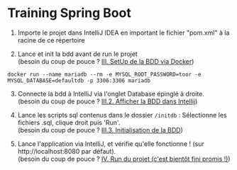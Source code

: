 # Training Spring Boot

1. Importe le projet dans IntelliJ IDEA en important le fichier "pom.xml" à la racine de ce répertoire


2. Lance et init la bdd avant de run le projet<br>
   (besoin du coup de pouce ?  [III. SetUp de la BDD via Docker](https://github.com/resourcepool/training-spring-boot/tree/readme-setup#iii-setup-de-la-bdd-via-docker))

```
docker run --name mariadb --rm -e MYSQL_ROOT_PASSWORD=toor -e MYSQL_DATABASE=defaultdb -p 3306:3306 mariadb
```

3. Connecte la bdd à IntelliJ via l'onglet Database épinglé à droite.<br>
   (besoin du coup de pouce ?  [III.2. Afficher la BDD dans Intellij](https://github.com/resourcepool/training-spring-boot/tree/readme-setup#2-afficher-la-bdd-dans-intellij))


4. Lance les scripts sql contenus dans le dossier `/initdb` : Sélectionne les fichiers .sql, clique droit puis 'Run'.<br>
   (besoin du coup de pouce ?  [III.3. Initialisation de la BDD](https://github.com/resourcepool/training-spring-boot/tree/readme-setup#3-initialisation-de-la-bdd))


5. Lance l'application via IntelliJ, et vérifie qu'elle fonctionne ! (sur http://localhost:8080 par défaut).<br>
   (besoin du coup de pouce ?  [IV. Run du projet (c'est bientôt fini promis !)](https://github.com/resourcepool/training-spring-boot/tree/readme-setup#iv-run-du-projet-cest-bientôt-fini-promis-))
